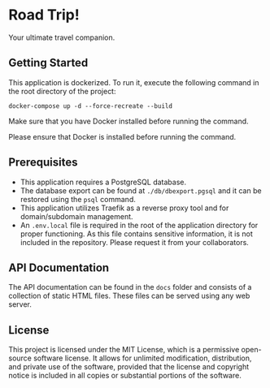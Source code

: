 # Road Trip!

Your ultimate travel companion.

## Getting Started

This application is dockerized. To run it, execute the following command in the root directory of the project:

`docker-compose up -d --force-recreate --build`

Make sure that you have Docker installed before running the command.

Please ensure that Docker is installed before running the command.

## Prerequisites

- This application requires a PostgreSQL database.
- The database export can be found at `./db/dbexport.pgsql` and it can be restored using the `psql` command.
- This application utilizes Traefik as a reverse proxy tool and for domain/subdomain management.
- An `.env.local` file is required in the root of the application directory for proper functioning. As this file contains sensitive information, it is not included in the repository. Please request it from your collaborators.

## API Documentation

The API documentation can be found in the `docs` folder and consists of a collection of static HTML files. These files can be served using any web server.

## License

This project is licensed under the MIT License, which is a permissive open-source software license. It allows for unlimited modification, distribution, and private use of the software, provided that the license and copyright notice is included in all copies or substantial portions of the software.
